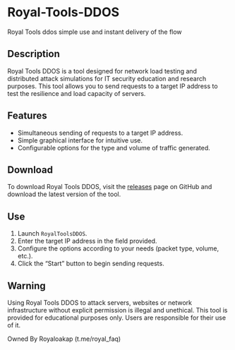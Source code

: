 #   Royal-Tools-DDOS
Royal Tools ddos simple use and instant delivery of the flow

## Description

Royal Tools DDOS is a tool designed for network load testing and distributed attack simulations for IT security education and research purposes. This tool allows you to send requests to a target IP address to test the resilience and load capacity of servers.

## Features

- Simultaneous sending of requests to a target IP address.
- Simple graphical interface for intuitive use.
- Configurable options for the type and volume of traffic generated.

## Download

To download Royal Tools DDOS, visit the [releases](https://github.com/royaloakap/Royal-Tools-DDOS/releases) page on GitHub and download the latest version of the tool.


## Use

1. Launch `RoyalToolsDDOS`.
2. Enter the target IP address in the field provided.
3. Configure the options according to your needs (packet type, volume, etc.).
4. Click the “Start” button to begin sending requests.

## Warning

Using Royal Tools DDOS to attack servers, websites or network infrastructure without explicit permission is illegal and unethical. This tool is provided for educational purposes only. Users are responsible for their use of it.

Owned By Royaloakap (t.me/royal_faq)
